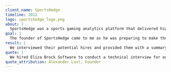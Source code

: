 ```yaml
---
client_name: SportsHedge
timeline: 2012
logo: sportshedge_logo.png
about: |
  SportsHedge was a sports gaming analytics platform that delivered high quality content to the sports gaming industry.
goal: |
  The founder of SportsHedge came to me as he was preparing to make their first technical hire.
result: |
  We interviewed their potential hires and provided them with a summary of the candidates and their technical skills. SportsHedge went on to hire the candidate we recommended and they were very pleased with that decision.
quote: |
  We hired Eliza Brock Software to conduct a technical interview for our software development company in April 2012. After an initial call to gather requirements for the kind of candidate we were seeking, Eliza completed the technical portion of the interview with our applicant in a professional and timely manner. Her process of quickly identifying the strengths and weaknesses of the applicant has been invaluable to our Company, and lead us to hiring a great team member. I’d recommend Eliza’s services to any company looking to complete a professional and thorough technical interview.
quote_attribution: Alexander Last, Founder
---
```

